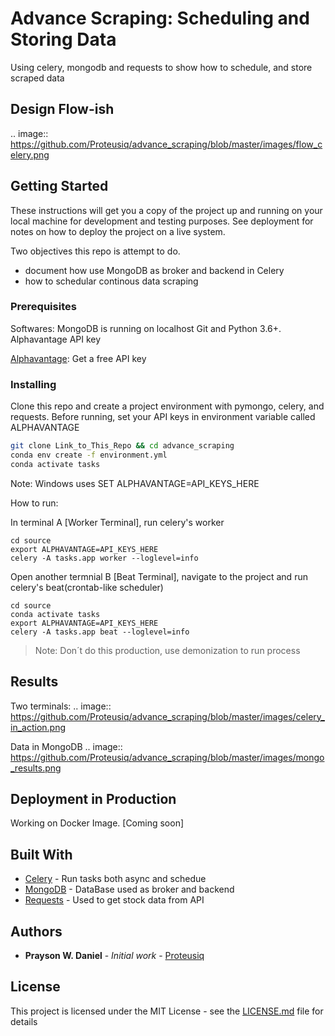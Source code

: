 # Advance Scraping: Scheduling and Storing Data

Using celery, mongodb and requests to show how to schedule, and store
scraped data

## Design Flow-ish
.. image:: https://github.com/Proteusiq/advance_scraping/blob/master/images/flow_celery.png

## Getting Started

These instructions will get you a copy of the project up and running on your local machine for development and testing purposes. See deployment for notes on how to deploy the project on a live system.

Two objectives this repo is attempt to do.
* document how use MongoDB as broker and backend in Celery
* how to schedular continous data scraping

### Prerequisites

Softwares:
    MongoDB is running on localhost
    Git and Python 3.6+.
    Alphavantage API key

[Alphavantage](https://www.alphavantage.co/): Get a free API key


### Installing

Clone this repo and create a project environment with pymongo, celery, and requests.
Before running, set your API keys in environment variable called ALPHAVANTAGE

```bash
git clone Link_to_This_Repo && cd advance_scraping
conda env create -f environment.yml
conda activate tasks
```

Note: Windows uses SET ALPHAVANTAGE=API_KEYS_HERE

How to run:

In terminal A [Worker Terminal], run celery's worker

```
cd source
export ALPHAVANTAGE=API_KEYS_HERE
celery -A tasks.app worker --loglevel=info
```
Open another termnial B [Beat Terminal], navigate to the project and run celery's beat(crontab-like scheduler)

```
cd source
conda activate tasks
export ALPHAVANTAGE=API_KEYS_HERE
celery -A tasks.app beat --loglevel=info
```
> Note: Don´t do this production, use demonization to run process

## Results
Two terminals:
.. image:: https://github.com/Proteusiq/advance_scraping/blob/master/images/celery_in_action.png

Data in MongoDB
.. image:: https://github.com/Proteusiq/advance_scraping/blob/master/images/mongo_results.png

## Deployment in Production

Working on Docker Image. [Coming soon]

## Built With

* [Celery](http://docs.celeryproject.org/en/latest/index.html) - Run tasks both async and schedue
* [MongoDB](https://docs.mongodb.com/manual/) - DataBase used as broker and backend
* [Requests](https://2.python-requests.org/en/master/) - Used to get stock data from API



## Authors

* **Prayson W. Daniel** - *Initial work* - [Proteusiq](https://github.com/Proteusiq)


## License

This project is licensed under the MIT License - see the [LICENSE.md](LICENSE.md) file for details
